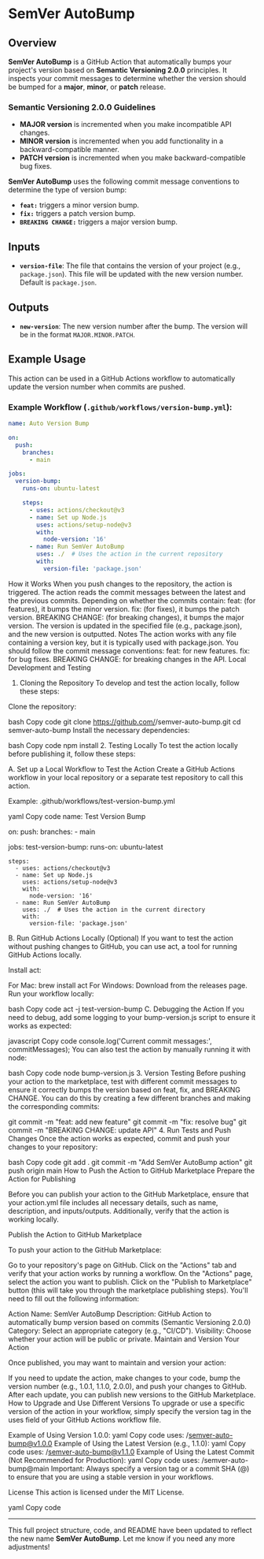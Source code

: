 # SemVer AutoBump

## Overview

**SemVer AutoBump** is a GitHub Action that automatically bumps your project's version based on **Semantic Versioning 2.0.0** principles. It inspects your commit messages to determine whether the version should be bumped for a **major**, **minor**, or **patch** release.

### Semantic Versioning 2.0.0 Guidelines

- **MAJOR version** is incremented when you make incompatible API changes.
- **MINOR version** is incremented when you add functionality in a backward-compatible manner.
- **PATCH version** is incremented when you make backward-compatible bug fixes.

**SemVer AutoBump** uses the following commit message conventions to determine the type of version bump:
- **`feat:`** triggers a minor version bump.
- **`fix:`** triggers a patch version bump.
- **`BREAKING CHANGE:`** triggers a major version bump.

## Inputs

- **`version-file`**: The file that contains the version of your project (e.g., `package.json`). This file will be updated with the new version number. Default is `package.json`.

## Outputs

- **`new-version`**: The new version number after the bump. The version will be in the format `MAJOR.MINOR.PATCH`.

## Example Usage

This action can be used in a GitHub Actions workflow to automatically update the version number when commits are pushed.

### Example Workflow (`.github/workflows/version-bump.yml`):

```yaml
name: Auto Version Bump

on:
  push:
    branches:
      - main

jobs:
  version-bump:
    runs-on: ubuntu-latest

    steps:
      - uses: actions/checkout@v3
      - name: Set up Node.js
        uses: actions/setup-node@v3
        with:
          node-version: '16'
      - name: Run SemVer AutoBump
        uses: ./  # Uses the action in the current repository
        with:
          version-file: 'package.json'

```

How it Works
When you push changes to the repository, the action is triggered.
The action reads the commit messages between the latest and the previous commits.
Depending on whether the commits contain:
feat: (for features), it bumps the minor version.
fix: (for fixes), it bumps the patch version.
BREAKING CHANGE: (for breaking changes), it bumps the major version.
The version is updated in the specified file (e.g., package.json), and the new version is outputted.
Notes
The action works with any file containing a version key, but it is typically used with package.json.
You should follow the commit message conventions:
feat: for new features.
fix: for bug fixes.
BREAKING CHANGE: for breaking changes in the API.
Local Development and Testing
1. Cloning the Repository
To develop and test the action locally, follow these steps:

Clone the repository:

bash
Copy code
git clone https://github.com/<your-username>/semver-auto-bump.git
cd semver-auto-bump
Install the necessary dependencies:

bash
Copy code
npm install
2. Testing Locally
To test the action locally before publishing it, follow these steps:

A. Set up a Local Workflow to Test the Action
Create a GitHub Actions workflow in your local repository or a separate test repository to call this action.

Example: .github/workflows/test-version-bump.yml

yaml
Copy code
name: Test Version Bump

on:
  push:
    branches:
      - main

jobs:
  test-version-bump:
    runs-on: ubuntu-latest

    steps:
      - uses: actions/checkout@v3
      - name: Set up Node.js
        uses: actions/setup-node@v3
        with:
          node-version: '16'
      - name: Run SemVer AutoBump
        uses: ./  # Uses the action in the current directory
        with:
          version-file: 'package.json'
B. Run GitHub Actions Locally (Optional)
If you want to test the action without pushing changes to GitHub, you can use act, a tool for running GitHub Actions locally.

Install act:

For Mac: brew install act
For Windows: Download from the releases page.
Run your workflow locally:

bash
Copy code
act -j test-version-bump
C. Debugging the Action
If you need to debug, add some logging to your bump-version.js script to ensure it works as expected:

javascript
Copy code
console.log('Current commit messages:', commitMessages);
You can also test the action by manually running it with node:

bash
Copy code
node bump-version.js
3. Version Testing
Before pushing your action to the marketplace, test with different commit messages to ensure it correctly bumps the version based on feat, fix, and BREAKING CHANGE. You can do this by creating a few different branches and making the corresponding commits:

git commit -m "feat: add new feature"
git commit -m "fix: resolve bug"
git commit -m "BREAKING CHANGE: update API"
4. Run Tests and Push Changes
Once the action works as expected, commit and push your changes to your repository:

bash
Copy code
git add .
git commit -m "Add SemVer AutoBump action"
git push origin main
How to Push the Action to GitHub Marketplace
Prepare the Action for Publishing

Before you can publish your action to the GitHub Marketplace, ensure that your action.yml file includes all necessary details, such as name, description, and inputs/outputs. Additionally, verify that the action is working locally.

Publish the Action to GitHub Marketplace

To push your action to the GitHub Marketplace:

Go to your repository's page on GitHub.
Click on the "Actions" tab and verify that your action works by running a workflow.
On the "Actions" page, select the action you want to publish.
Click on the "Publish to Marketplace" button (this will take you through the marketplace publishing steps).
You'll need to fill out the following information:

Action Name: SemVer AutoBump
Description: GitHub Action to automatically bump version based on commits (Semantic Versioning 2.0.0)
Category: Select an appropriate category (e.g., "CI/CD").
Visibility: Choose whether your action will be public or private.
Maintain and Version Your Action

Once published, you may want to maintain and version your action:

If you need to update the action, make changes to your code, bump the version number (e.g., 1.0.1, 1.1.0, 2.0.0), and push your changes to GitHub.
After each update, you can publish new versions to the GitHub Marketplace.
How to Upgrade and Use Different Versions
To upgrade or use a specific version of the action in your workflow, simply specify the version tag in the uses field of your GitHub Actions workflow file.

Example of Using Version 1.0.0:
yaml
Copy code
uses: <your-username>/semver-auto-bump@v1.0.0
Example of Using the Latest Version (e.g., 1.1.0):
yaml
Copy code
uses: <your-username>/semver-auto-bump@v1.1.0
Example of Using the Latest Commit (Not Recommended for Production):
yaml
Copy code
uses: <your-username>/semver-auto-bump@main
Important: Always specify a version tag or a commit SHA (@<commit-sha>) to ensure that you are using a stable version in your workflows.

License
This action is licensed under the MIT License.

yaml
Copy code

---

This full project structure, code, and README have been updated to reflect the new name **SemVer AutoBump**. Let me know if you need any more adjustments!





